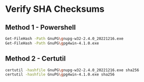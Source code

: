 # Verify SHA Checksums

## Method 1 - Powershell

```bash
Get-FileHash -Path GnuPG\gnupg-w32-2.4.0_20221216.exe
Get-FileHash -Path GnuPG\gpg4win-4.1.0.exe
```

## Method 2 - Certutil

```bash
certutil -hashfile GnuPG\gnupg-w32-2.4.0_20221216.exe sha256
certutil -hashfile GnuPG\gpg4win-4.1.0.exe sha256
```
